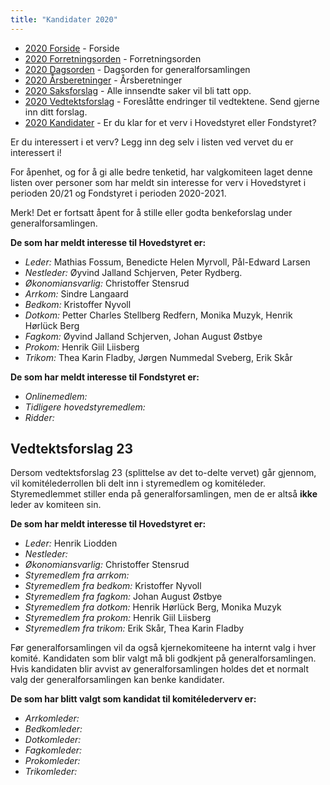 ```yaml
---
title: "Kandidater 2020"
---
```


* [2020 Forside](/wiki/online/generalforsamlingen/genfors2020)   - Forside
* [2020 Forretningsorden](/wiki/online/generalforsamlingen/genfors2020/forretningsorden) - Forretningsorden
* [2020 Dagsorden](/wiki/online/generalforsamlingen/genfors2020/dagsorden) - Dagsorden for generalforsamlingen
* [2020 Årsberetninger](/wiki/online/generalforsamlingen/genfors2020/aarsberetninger) - Årsberetninger
* [2020 Saksforslag](/wiki/online/generalforsamlingen/genfors2020/saksforslag) - Alle innsendte saker vil bli tatt opp.
* [2020 Vedtektsforslag](/wiki/online/generalforsamlingen/genfors2020/vedtekstforslag) - Foreslåtte endringer til vedtektene. Send gjerne inn ditt forslag.
* [2020 Kandidater](/wiki/online/generalforsamlingen/genfors2020/valg) - Er du klar for et verv i Hovedstyret eller Fondstyret? 

Er du interessert i et verv? Legg inn deg selv i listen ved vervet du er interessert i!

For åpenhet, og for å gi alle bedre tenketid, har valgkomiteen laget denne listen over personer som har meldt sin interesse for verv i Hovedstyret i perioden 20/21 og Fondstyret i perioden 2020-2021. 

Merk! Det er fortsatt åpent for å stille eller godta benkeforslag under generalforsamlingen.  

**De som har meldt interesse til Hovedstyret er:**

* *Leder:* Mathias Fossum, Benedicte Helen Myrvoll, Pål-Edward Larsen
* *Nestleder:* Øyvind Jalland Schjerven, Peter Rydberg.
* *Økonomiansvarlig:* Christoffer Stensrud
* *Arrkom:* Sindre Langaard
* *Bedkom:* Kristoffer Nyvoll
* *Dotkom:* Petter Charles Stellberg Redfern, Monika Muzyk, Henrik Hørlück Berg
* *Fagkom:* Øyvind Jalland Schjerven, Johan August Østbye
* *Prokom:* Henrik Giil Liisberg
* *Trikom:* Thea Karin Fladby, Jørgen Nummedal Sveberg, Erik Skår

**De som har meldt interesse til Fondstyret er:**

* *Onlinemedlem:* 
* *Tidligere hovedstyremedlem:* 
* *Ridder:*

## Vedtektsforslag 23

Dersom vedtektsforslag 23 (splittelse av det to-delte vervet) går gjennom, vil komitélederrollen bli delt inn i styremedlem og komitéleder. Styremedlemmet stiller enda på generalforsamlingen, men de er altså **ikke** leder av komiteen sin.

**De som har meldt interesse til Hovedstyret er:**

* *Leder:* Henrik Liodden
* *Nestleder:*
* *Økonomiansvarlig:* Christoffer Stensrud
* *Styremedlem fra arrkom:*
* *Styremedlem fra bedkom:* Kristoffer Nyvoll
* *Styremedlem fra fagkom:* Johan August Østbye
* *Styremedlem fra dotkom:* Henrik Hørlück Berg, Monika Muzyk
* *Styremedlem fra prokom:* Henrik Giil Liisberg
* *Styremedlem fra trikom:* Erik Skår, Thea Karin Fladby 

Før generalforsamlingen vil da også kjernekomiteene ha internt valg i hver komité. Kandidaten som blir valgt må bli godkjent på generalforsamlingen. Hvis kandidaten blir avvist av generalforsamlingen holdes det et normalt valg der generalforsamlingen kan benke kandidater.

**De som har blitt valgt som kandidat til komitélederverv er:**

* *Arrkomleder:*
* *Bedkomleder:*
* *Dotkomleder:*
* *Fagkomleder:*
* *Prokomleder:*
* *Trikomleder:*
